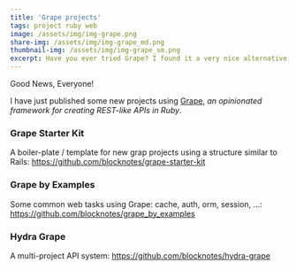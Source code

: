 ```yaml
---
title: 'Grape projects'
tags: project ruby web
image: /assets/img/img-grape.png
share-img: /assets/img/img-grape_md.png
thumbnail-img: /assets/img/img-grape_sm.png
excerpt: Have you ever tried Grape? I found it a very nice alternative for small-medium Ruby projects
---
```


Good News, Everyone!

I have just published some new projects using [Grape](https://github.com/ruby-grape/grape), _an opinionated framework for creating REST-like APIs in Ruby_.

### Grape Starter Kit

A boiler-plate / template for new grap projects using a structure similar to Rails:
<https://github.com/blocknotes/grape-starter-kit>

### Grape by Examples

Some common web tasks using Grape: cache, auth, orm, session, ...:
<https://github.com/blocknotes/grape_by_examples>

### Hydra Grape

A multi-project API system:
<https://github.com/blocknotes/hydra-grape>
